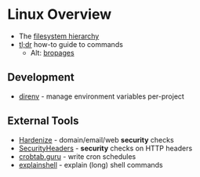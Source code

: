 # Linux Overview

* The [filesystem hierarchy](https://www.freedesktop.org/software/systemd/man/file-hierarchy.html)
* [tl;dr](https://tldr.ostera.io/) how-to guide to commands
  * Alt: [bropages](http://bropages.org/)

## Development

* [direnv](https://direnv.net/) - manage environment variables per-project

## External Tools

* [Hardenize](https://www.hardenize.com/) - domain/email/web **security** checks
* [SecurityHeaders](https://securityheaders.io/) - **security** checks on HTTP headers
* [crobtab.guru](https://crontab.guru/) - write cron schedules
* [explainshell](https://explainshell.com/) - explain \(long\) shell commands




